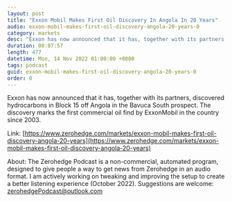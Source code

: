 ```yaml
---
layout: post
title: "Exxon Mobil Makes First Oil Discovery In Angola In 20 Years"
audio: exxon-mobil-makes-first-oil-discovery-angola-20-years-0
category: markets
desc: "Exxon has now announced that it has, together with its partners, discovered hydrocarbons in Block 15 off Angola in the Bavuca South prospect. The discovery marks the first commercial oil find by ExxonMobil in the country since 2003."
duration: 00:07:57
length: 477
datetime: Mon, 14 Nov 2022 01:00:00 +0000
tags: podcast
guid: exxon-mobil-makes-first-oil-discovery-angola-20-years-0
order: 0
---
```

Exxon has now announced that it has, together with its partners, discovered hydrocarbons in Block 15 off Angola in the Bavuca South prospect. The discovery marks the first commercial oil find by ExxonMobil in the country since 2003.

Link: [https://www.zerohedge.com/markets/exxon-mobil-makes-first-oil-discovery-angola-20-years](https://www.zerohedge.com/markets/exxon-mobil-makes-first-oil-discovery-angola-20-years)

About: The Zerohedge Podcast is a non-commercial, automated program, designed to give people a way to get news from Zerohedge in an audio format.  I am actively working on tweaking and improving the setup to create a better listening experience (October 2022).  Suggestions are welcome: [zerohedgePodcast@outlook.com](mailto:zerohedgePodcast@outlook.com)